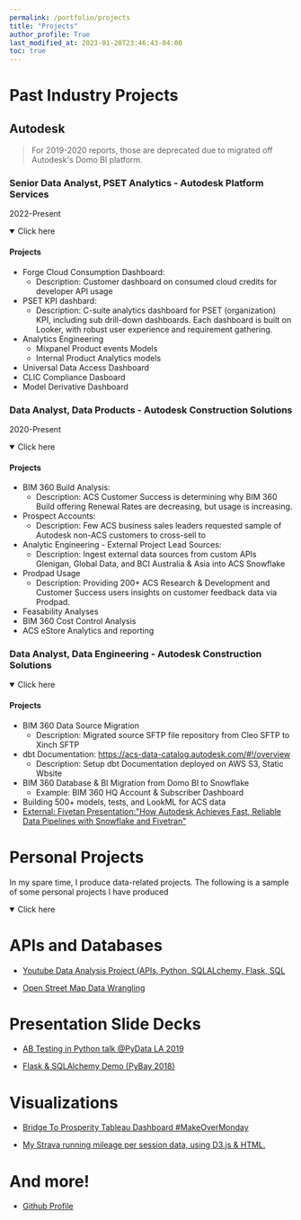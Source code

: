 ```yaml
---
permalink: /portfolio/projects
title: "Projects"
author_profile: True 
last_modified_at: 2023-01-20T23:46:43-04:00
toc: true
---
```


#  Past Industry Projects

## Autodesk

> For 2019-2020 reports, those are deprecated due to migrated off Autodesk's Domo BI platform.


### Senior Data Analyst, PSET Analytics  - Autodesk Platform Services
2022-Present

<details open>
<summary>Click here</summary>

#### Projects

* Forge Cloud Consumption Dashboard:
  * Description: Customer dashboard on consumed cloud credits for developer API usage
* PSET KPI dashbard:
  * Description: C-suite analytics dashboard for PSET (organization) KPI, including sub drill-down dashboards. Each dashboard is built on Looker, with robust user experience and requirement gathering.
* Analytics Engineering
  * Mixpanel Product events Models
  * Internal Product Analytics models
* Universal Data Access Dashboard
* CLIC Compliance Dasboard
* Model Derivative Dashboard

</details>


### Data Analyst, Data Products - Autodesk Construction Solutions
2020-Present

<details open>
<summary>Click here</summary>

#### Projects

* BIM 360 Build Analysis:
  * Description: ACS Customer Success is determining why BIM 360 Build offering Renewal Rates are decreasing, but usage is increasing.
* Prospect Accounts:
  * Description: Few ACS business sales leaders requested sample of Autodesk non-ACS customers to cross-sell to
* Analytic Engineering - External Project Lead Sources:
  * Description: Ingest external data sources from custom APIs Glenigan, Global Data, and BCI Australia & Asia into ACS Snowflake
* Prodpad Usage
  * Description: Providing 200+ ACS Research & Development and Customer Success users insights on customer feedback data via Prodpad.
* Feasability Analyses
* BIM 360 Cost Control Analysis
* ACS eStore Analytics and reporting

</details>


### Data Analyst, Data Engineering - Autodesk Construction Solutions

<details open>
<summary>Click here</summary>

#### Projects

* BIM 360 Data Source Migration
  * Description: Migrated source SFTP file repository from Cleo SFTP to Xinch SFTP
* dbt Documentation: https://acs-data-catalog.autodesk.com/#!/overview
  * Description: Setup dbt Documentation deployed on AWS S3, Static Wbsite
* BIM 360 Database & BI Migration from Domo BI to Snowflake
  * Example: BIM 360 HQ Account & Subscriber Dashboard
* Building 500+ models, tests, and LookML for ACS data
* [External: Fivetan Presentation:"How Autodesk Achieves Fast, Reliable Data Pipelines with Snowflake and Fivetran"](https://get.fivetran.com/autodesk-webinar-on-demand.html) 

</details>


# Personal Projects
In my spare time, I produce data-related projects. The following is a sample of some personal projects I have
produced

<details open>
<summary>Click here</summary>

# APIs and Databases
* [Youtube Data Analysis Project (APIs, Python, SQLALchemy, Flask, SQL](https://github.com/CloudChaoszero/Youtube-TrendingVideos-AnalysisV2)

* [Open Street Map Data Wrangling](https://github.com/CloudChaoszero/UdacityNanodegree_DataAnalyst_Projects_2017/blob/master/P3-Wrangle-OpenStreetMap-Data/P3-Wrangle-OpenStreetMap-Main/OpenStreepMap-SF-Wrangle.ipynb)

# Presentation Slide Decks

* [AB Testing in Python talk @PyData LA 2019](https://cloudchaoszero.github.io/AB-Testing-Python-PyData-2019)

* [Flask & SQLAlchemy Demo (PyBay 2018)](https://github.com/CloudChaoszero/Presentations/blob/master/PyBayTalks/2018/Flask-SQLAlchemySLides/Flask-SQLAlchemy-Demo/SQLAlchemy-Demo-YoutubeData.ipynb)

# Visualizations

* [Bridge To Prosperity Tableau Dashboard #MakeOverMonday](https://public.tableau.com/profile/raul.maldonado#!/vizhome/BridgeToProsperity-MakeOverMonday/First-Draft-Dash)

* [My Strava running mileage per session data, using D3.js & HTML.](https://cloudchaoszero.github.io/Strava-Running-Visualization/)



# And more!

* [Github Profile](https://github.com/CloudChaoszero)

</details>